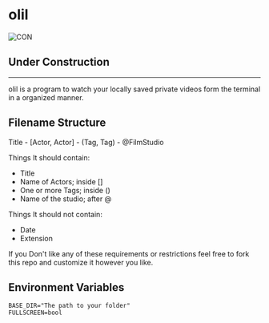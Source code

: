 # olil

![CON](https://c.tenor.com/Dh7CxUiogBMAAAAi/vev-veve.gif)

<h2>
  <b>Under Construction</b>
</h2>
<hr>

olil is a program to watch your locally saved private videos form the terminal in a organized manner.

## Filename Structure
Title - [Actor, Actor] - (Tag, Tag) - @FilmStudio  

Things It should contain:
- Title
- Name of Actors; inside []
- One or more Tags; inside ()
- Name of the studio; after @

Things It should not contain:
- Date
- Extension

If you Don't like any of these requirements or restrictions feel free to fork this repo and customize it however you like.

## Environment Variables
```
BASE_DIR="The path to your folder"
FULLSCREEN=bool
```